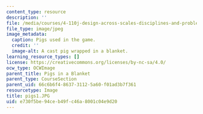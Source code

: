 ```yaml
---
content_type: resource
description: ''
file: /media/courses/4-110j-design-across-scales-disciplines-and-problem-contexts-spring-2013/e730f5be94ceb49fc46a8001c04e9d20_pigs1.JPG
file_type: image/jpeg
image_metadata:
  caption: Pigs used in the game.
  credit: ''
  image-alt: A cast pig wrapped in a blanket.
learning_resource_types: []
license: https://creativecommons.org/licenses/by-nc-sa/4.0/
ocw_type: OCWImage
parent_title: Pigs in a Blanket
parent_type: CourseSection
parent_uid: 66c6b6f4-8637-3112-5a60-f01ad3b7f361
resourcetype: Image
title: pigs1.JPG
uid: e730f5be-94ce-b49f-c46a-8001c04e9d20
---
```

